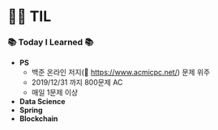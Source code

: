 # :woman_technologist: TIL
### :books: Today I Learned :books:
* **PS**
  * 백준 온라인 저지(:link: https://www.acmicpc.net/) 문제 위주
  * 2019/12/31 까지 800문제 AC
  * 매일 1문제 이상
* **Data Science**
* **Spring**
* **Blockchain**
